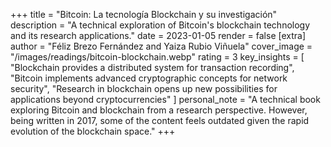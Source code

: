 +++
title = "Bitcoin: La tecnología Blockchain y su investigación"
description = "A technical exploration of Bitcoin's blockchain technology and its research applications."
date = 2023-01-05
render = false
[extra]
author = "Féliz Brezo Fernández and Yaiza Rubio Viñuela"
cover_image = "/images/readings/bitcoin-blockchain.webp"
rating = 3
key_insights = [
    "Blockchain provides a distributed system for transaction recording",
    "Bitcoin implements advanced cryptographic concepts for network security",
    "Research in blockchain opens up new possibilities for applications beyond cryptocurrencies"
]
personal_note = "A technical book exploring Bitcoin and blockchain from a research perspective. However, being written in 2017, some of the content feels outdated given the rapid evolution of the blockchain space."
+++
